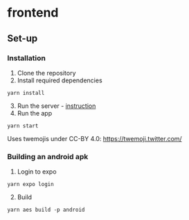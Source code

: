 # frontend
## Set-up
### Installation
1. Clone the repository
2. Install required dependencies
```commandline
yarn install
```
3. Run the server - [instruction](https://github.com/LlamaLangApp/backend/edit/main/README.md)
4. Run the app
```commandline
yarn start
```

Uses twemojis under CC-BY 4.0: https://twemoji.twitter.com/

### Building an android apk
1. Login to expo
```commandline
yarn expo login
```
2. Build
```commandline
yarn aes build -p android
```